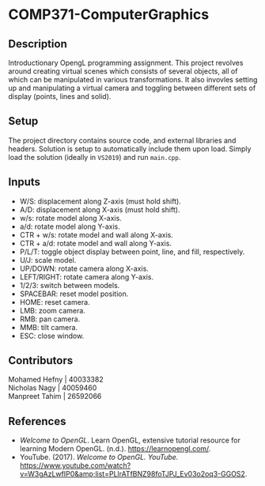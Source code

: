 # COMP371-ComputerGraphics

## Description  
Introductionary OpengL programming assignment. This project revolves around creating virtual scenes which consists of several objects, all of which can be manipulated in various transformations. It also invovles setting up and manipulating a virtual camera and toggling between different sets of display (points, lines and solid). 

## Setup
The project directory contains source code, and external libraries and headers. Solution is setup to automatically include them upon load. 
Simply load the solution (ideally in `VS2019`) and run `main.cpp`.

## Inputs  

- W/S: displacement along Z-axis (must hold shift).
- A/D: displacement along X-axis (must hold shift).
- w/s: rotate model along X-axis.
- a/d: rotate model along Y-axis.
- CTR + w/s: rotate model and wall along X-axis.
- CTR + a/d: rotate model and wall along Y-axis.
- P/L/T: toggle object display between point, line, and fill, respectively.
- U/J: scale model.
- UP/DOWN: rotate camera along X-axis.
- LEFT/RIGHT: rotate camera along Y-axis.
- 1/2/3: switch between models.
- SPACEBAR: reset model position.
- HOME: reset camera.
- LMB: zoom camera.
- RMB: pan camera.
- MMB: tilt camera.
- ESC: close window.

## Contributors

Mohamed Hefny | 40033382  
Nicholas Nagy | 40059460  
Manpreet Tahim | 26592066

## References  

- *Welcome to OpenGL*. Learn OpenGL, extensive tutorial resource for learning Modern OpenGL. (n.d.). https://learnopengl.com/. 
- YouTube. (2017). *Welcome to OpenGL. YouTube.* https://www.youtube.com/watch?v=W3gAzLwfIP0&amp;list=PLlrATfBNZ98foTJPJ_Ev03o2oq3-GGOS2. 
